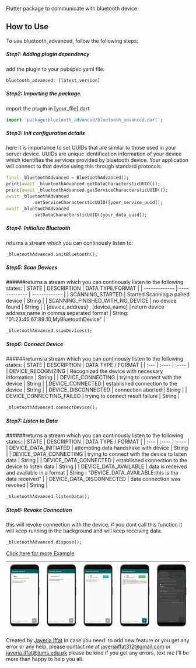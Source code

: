 Flutter package to communicate with bluetooth device

## How to Use
To use bluetooth_advanced, follow the following steps:

##### Step1: Adding plugin dependency
add the plugin to your pubspec.yaml file:
```dart
bluetooth_advanced: [latest_version]
```

##### Step2: Importing the package.
import the plugin in [your_file].dart
```dart
import 'package:bluetooth_advanced/bluetooth_advanced.dart';
```

##### Step3: Init configuration details
here it is importance to set UUIDs that are similar to those used in your server device. UUIDs are unique identification information of your device which identifies the services provided by bluetooth device. Your application will connect to that device using this through standard protocols.
```dart
final _bluetoothAdvanced = BluetoothAdvanced();
print(await _bluetoothAdvanced.getDataCharactersticUUID());
print(await _bluetoothAdvanced.getServiceCharactersticUUID());
await _bluetoothAdvanced
          .setServiceCharactersticUUID([your_service_uuid]);
await _bluetoothAdvanced
          .setDataCharactersticUUID([your_data_uuid]);
```

##### Step4: Initialize Bluetooth
returns a stream which you can continously listen to:
```dart
_bluetoothAdvanced.initBluetooth();
```

##### Step5: Scan Devices  
######returns a stream which you can continously listen to the following states: 
| STATE  | DESCRIPTION |  DATA TYPE/FORMAT |
| ------------- | ------------- | ------------- |
| SCANNING_STARTED    | Started Scanning a paired device |  String |
| SCANNING_FINISHED_WITH_NO_DEVICE   | no device found |  String |
| [device_address] , [device_name]   | return device address,name in comma seperated format  | String: "01:23:45:67:89:10,MyBluetoothDevice" |


```dart
_bluetoothAdvanced.scanDevices();
```

##### Step6: Connect Device  
######returns a stream which you can continously listen to the following states:
| STATE               |                  DESCRIPTION                     |  DATA TYPE / FORMAT |
| :---                |                             :----               |   :---- |
| DEVICE_RECOGNIZING  | Recognized the device with necessary information |  String |
| DEVICE_CONNECTING   | trying to connect with the device | String |
| DEVICE_CONNECTED    | established connection to the device | String |
| DEVICE_DISCONNECTED | connection aborted | String |
| DEVICE_CONNECTING_FAILED | trying to connect result failure | String |

```dart
_bluetoothAdvanced.connectDevice();
```

##### Step7: Listen to Data  
######returns a stream which you can continously listen to the following states:
| STATE               |                  DESCRIPTION                     |  DATA TYPE / FORMAT |
| :---                |                             :----               |   :---- |
| DEVICE_DATA_INITIATED  | attempting data handshake with device |  String |
| DEVICE_DATA_CONNECTING   | trying to connect with the device to lsiten data | String |
| DEVICE_DATA_CONNECTED    | established connection to the device to listen data | String |
| DEVICE_DATA_AVAILABLE | data is received and available in a format | String : "DEVICE_DATA_AVAILABLE:this is tha data received" |
| DEVICE_DATA_DISCONNECTED | data connection was revoked | String |

```dart
_bluetoothAdvanced.listenData();
```

##### Step8: Revoke Connection
this will revoke connection with the device, if you dont call this function it will keep running in the background and will keep receiving data. 
```dart
_bluetoothAdvanced.dispose();
```


[Click here for more Example](https://pub.dev/packages/bluetooth_advanced/example)

| ![Image](./example_app1.png)| ![Image](./example_app2.png)| ![Image](./example_app4.png)|  ![Image](./example_app5.png) |  ![Image](./example_app6.png)
| :---:     |       :----:          |   :----: |   :----:  |    :----:  |   


Created by [Javeria Iffat](https://www.linkedin.com/in/javeria-iffat/)
In case you need: to add new feature or you get any error or any help, please contact me at javeriaiffat312@gmail.com or javeria.iffat@lums.edu.pk
please be kind if you get any errors, text me I'll be more than happy to help you all.

